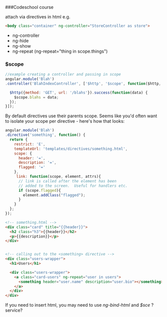 ###Codeschool course

attach via directives in html e.g.
```html
<body class="container" ng-controller="StoreController as store">
```

* ng-controller
* ng-hide
* ng-show
* ng-repeat (ng-repeat="thing in scope.things")



### $scope

```javascript
//example creating a controller and passing in scope
angular.module('Blah')
.controller('BlahIndexController', ['$http', '$scope', function($http, $scope) {

  $http({method: 'GET', url: '/blahs'}).success(function(data) {
    $scope.blahs = data;
  });
}]);

```

By default directives use their parents scope.  Seems like you'd often
want to isolate your scope per directive - here's how that looks:

```javascript
angular.module('Blah')
.directive('something', function() {
  return {
    restrict: 'E',
    templateUrl: 'templates/directives/something.html',
    scope: {
      header: '=',
      description: '=',
      flagged: '='
    },
     link: function(scope, element, attrs){
      // link is called after the element has been
      // added to the screen.  Useful for handlers etc.
      if (scope.flagged){
        element.addClass("flagged");
      }
    }
  };
});

```

```html
<!-- something.html -->
<div class="card" title="{{header}}">
  <h2 class="h3">{{header}}</h2>
  <p>{{description}}</p>
</div>


<!-- calling out to the <something> directive -->
<div class="users-wrapper">
  <h1>Users</h1>

  <div class="users-wrapper">
    <a class="card-users" ng-repeat="user in users">
      <something header="user.name" description="user.bio"></something>
    </a>
  </div>
</div>
```

If you need to insert html, you may need to use *ng-bind-html* and *$sce* ?service?

